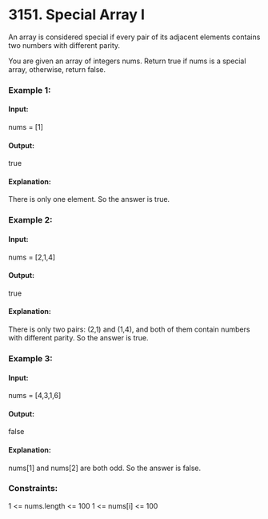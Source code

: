 # 3151. Special Array I
An array is considered special if every pair of its adjacent elements contains two numbers with different parity.

You are given an array of integers nums. Return true if nums is a special array, otherwise, return false.

### Example 1:
#### Input:
nums = [1]
#### Output:
true
#### Explanation:
There is only one element. So the answer is true.

### Example 2:
#### Input:
nums = [2,1,4]
#### Output: 
true
#### Explanation:
There is only two pairs: (2,1) and (1,4), and both of them contain numbers with different parity. So the answer is true.

### Example 3:
#### Input:
nums = [4,3,1,6]
#### Output: 
false
#### Explanation:
nums[1] and nums[2] are both odd. So the answer is false.

### Constraints:
1 <= nums.length <= 100
1 <= nums[i] <= 100

